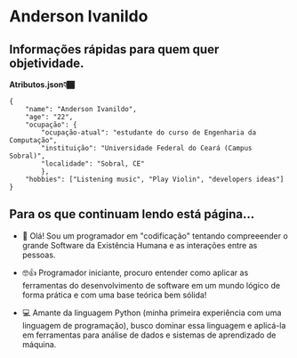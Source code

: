 # Anderson Ivanildo
## Informações rápidas para quem quer objetividade.

**Atributos.json👇🏾**
```
{
    "name": "Anderson Ivanildo",
    "age": "22",
    "ocupação": {
        "ocupação-atual": "estudante do curso de Engenharia da Computação",
        "instituição": "Universidade Federal do Ceará (Campus Sobral)",
        "localidade": "Sobral, CE"
        },
    "hobbies": ["Listening music", "Play Violin", "developers ideas"]
}
```
## Para os que continuam lendo está página...

- 🤖 Olá! Sou um programador em "codificação" tentando compreeender o grande Software da Existência Humana e as interações entre as pessoas.

- 🤓👍 Programador iniciante, procuro entender como aplicar as ferramentas do desenvolvimento de software em um mundo lógico de forma prática e com uma base teórica bem sólida!

- 💻 Amante da linguagem Python (minha primeira experiência com uma linguagem de programação), busco dominar essa linguagem e aplicá-la em ferramentas para análise de dados e sistemas de aprendizado de máquina.
